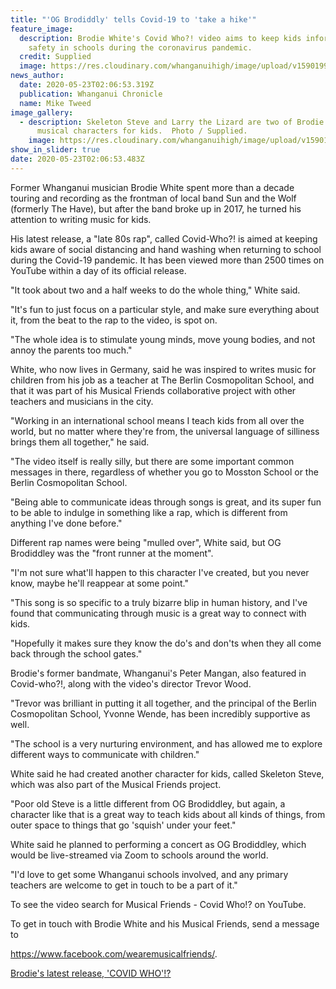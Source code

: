 ```yaml
---
title: "'OG Brodiddly' tells Covid-19 to 'take a hike'"
feature_image:
  description: Brodie White's Covid Who?! video aims to keep kids informed about
    safety in schools during the coronavirus pandemic.
  credit: Supplied
  image: https://res.cloudinary.com/whanganuihigh/image/upload/v1590199819/News/Brodie_White_s_Covid_Who._chron_23.5.20.jpg
news_author:
  date: 2020-05-23T02:06:53.319Z
  publication: Whanganui Chronicle
  name: Mike Tweed
image_gallery:
  - description: Skeleton Steve and Larry the Lizard are two of Brodie White's other
      musical characters for kids.  Photo / Supplied.
    image: https://res.cloudinary.com/whanganuihigh/image/upload/v1590199846/News/Brodie_White_s_Covid_Who..._23.5.20.jpg
show_in_slider: true
date: 2020-05-23T02:06:53.483Z
---
```

Former Whanganui musician Brodie White spent more than a decade touring and recording as the frontman of local band Sun and the Wolf (formerly The Have), but after the band broke up in 2017, he turned his attention to writing music for kids.

His latest release, a "late 80s rap", called Covid-Who?! is aimed at keeping kids aware of social distancing and hand washing when returning to school during the Covid-19 pandemic. It has been viewed more than 2500 times on YouTube within a day of its official release.

"It took about two and a half weeks to do the whole thing," White said.

"It's fun to just focus on a particular style, and make sure everything about it, from the beat to the rap to the video, is spot on.

"The whole idea is to stimulate young minds, move young bodies, and not annoy the parents too much."

White, who now lives in Germany, said he was inspired to writes music for children from his job as a teacher at The Berlin Cosmopolitan School, and that it was part of his Musical Friends collaborative project with other teachers and musicians in the city.

"Working in an international school means I teach kids from all over the world, but no matter where they're from, the universal language of silliness brings them all together," he said.

"The video itself is really silly, but there are some important common messages in there, regardless of whether you go to Mosston School or the Berlin Cosmopolitan School.

"Being able to communicate ideas through songs is great, and its super fun to be able to indulge in something like a rap, which is different from anything I've done before."

Different rap names were being "mulled over", White said, but OG Brodiddley was the "front runner at the moment".

"I'm not sure what'll happen to this character I've created, but you never know, maybe he'll reappear at some point."

"This song is so specific to a truly bizarre blip in human history, and I've found that communicating through music is a great way to connect with kids.

"Hopefully it makes sure they know the do's and don'ts when they all come back through the school gates."

Brodie's former bandmate, Whanganui's Peter Mangan, also featured in Covid-who?!, along with the video's director Trevor Wood.

"Trevor was brilliant in putting it all together, and the principal of the Berlin Cosmopolitan School, Yvonne Wende, has been incredibly supportive as well.

"The school is a very nurturing environment, and has allowed me to explore different ways to communicate with children."

White said he had created another character for kids, called Skeleton Steve, which was also part of the Musical Friends project.

"Poor old Steve is a little different from OG Brodiddley, but again, a character like that is a great way to teach kids about all kinds of things, from outer space to things that go 'squish' under your feet."

White said he planned to performing a concert as OG Brodiddley, which would be live-streamed via Zoom to schools around the world.

"I'd love to get some Whanganui schools involved, and any primary teachers are welcome to get in touch to be a part of it."

To see the video search for Musical Friends - Covid Who!? on YouTube.

To get in touch with Brodie White and his Musical Friends, send a message to

https://www.facebook.com/wearemusicalfriends/.

[Brodie's latest release, 'COVID WHO'!?](https://youtu.be/gmkk3bxhYoo)